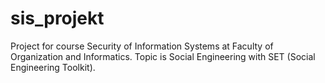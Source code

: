 # sis_projekt
Project for course Security of Information Systems at Faculty of Organization and Informatics. Topic is Social Engineering with SET (Social Engineering Toolkit).
